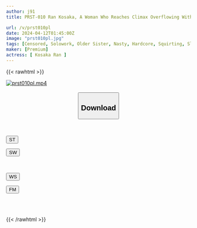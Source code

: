 ```yaml
---
author: j91
title: PRST-010 Ran Kosaka, A Woman Who Reaches Climax Overflowing With 150% Of Her Obscene Juices

url: /v/prst010pl
date: 2024-04-12T01:45:00Z
image: "prst010pl.jpg"
tags: [Censored, Solowork, Older Sister, Nasty, Hardcore, Squirting, Slender, Sweat	]
maker: [Premium]
actress: [ Kosaka Ran ]
---
```



{{< rawhtml >}}

<div class="video" data-videoid="4WOx2Ym16YtKld1">
    <a href="javascript:;">
        <img src="/v/prst010pl/prst010pl.jpg" width="WIDTH" height="HEIGHT" alt="prst010pl.mp4" loading="lazy">
    </a>
</div>

<script type="text/javascript" src="https://j91.asia/asset/on-demand-st.js"></script>

<br>
  <link rel="stylesheet" href="https://j91.asia/asset/bs5.css">
  
  <center>
  <button class="btn btn-primary" type="button" data-bs-toggle="collapse" data-bs-target=".multi-collapse" aria-expanded="false" aria-controls="multiCollapseExample1 multiCollapseExample2"><h2>Download</h2></button></center>
</p>
<div class="row">
  <div class="col">
    <div class="collapse multi-collapse" id="multiCollapseExample1">
      <div class="card card-body">
	      	      <br>
<div class="buttons">  
<p><a href="https://streamtape.to/v/4WOx2Ym16YtKld1" target="_blank"><button class="btn-hover color-3"><i class="fa fa-download"></i> ST</button></a></p>
<p><a href="https://asnwish.com/8hzei130fdhr" target="_blank"><button class="btn-hover color-2"><i class="fa fa-download"></i> SW</button></a></p></div>
    </div>
  </div>
</div>
  <div class="col">
    <div class="collapse multi-collapse" id="multiCollapseExample2">
      <div class="card card-body">
	      <br>
<div class="buttons">
<p><a href="https://wolfstream.tv/qth3s3bqyfir"><button class="btn-hover color-9"><i class="fa fa-download"></i> WS</button></a></p>
<p><a href="https://filemoon.sx/d/p0fruoica46b"><button class="btn-hover color-8"><i class="fa fa-download"></i> FM</button></a></p></div>
<br><br>
      </div>
    </div>
  </div>
</div>

{{< /rawhtml >}}